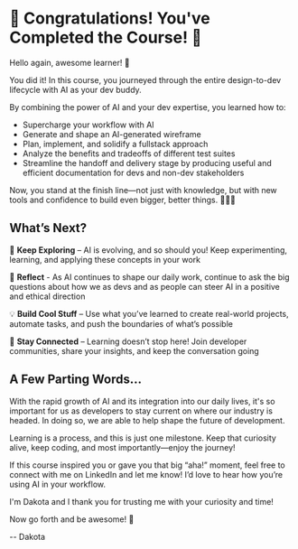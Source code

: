 # 🎉 Congratulations! You've Completed the Course! 🚀  

Hello again, awesome learner! 👋  

You did it! In this course, you journeyed through the entire design-to-dev lifecycle with AI as your dev buddy. 

By combining the power of AI and your dev expertise, you learned how to: 

- Supercharge your workflow with AI
- Generate and shape an AI-generated wireframe
- Plan, implement, and solidify a fullstack approach
- Analyze the benefits and tradeoffs of different test suites
- Streamline the handoff and delivery stage by producing useful and efficient documentation for devs and non-dev stakeholders

Now, you stand at the finish line—not just with knowledge, but with new tools and confidence to build even bigger, better things. 🎩🐱‍💻  


## What’s Next?  

🚀 **Keep Exploring** – AI is evolving, and so should you! Keep experimenting, learning, and applying these concepts in your work  

💭 **Reflect** - As AI continues to shape our daily work, continue to ask the big questions about how we as devs and as people can steer AI in a positive and ethical direction

💡 **Build Cool Stuff** – Use what you’ve learned to create real-world projects, automate tasks, and push the boundaries of what’s possible  

🤝 **Stay Connected** – Learning doesn’t stop here! Join developer communities, share your insights, and keep the conversation going  

## A Few Parting Words...  

With the rapid growth of AI and its integration into our daily lives, it's so important for us as developers to stay current on where our industry is headed. In doing so, we are able to help shape the future of development. 

Learning is a process, and this is just one milestone. Keep that curiosity alive, keep coding, and most importantly—enjoy the journey!  

If this course inspired you or gave you that big “aha!” moment, feel free to connect with me on LinkedIn and let me know! I’d love to hear how you’re using AI in your workflow. 

I'm Dakota and I thank you for trusting me with your curiosity and time!

Now go forth and be awesome! 🎉  

-- Dakota
